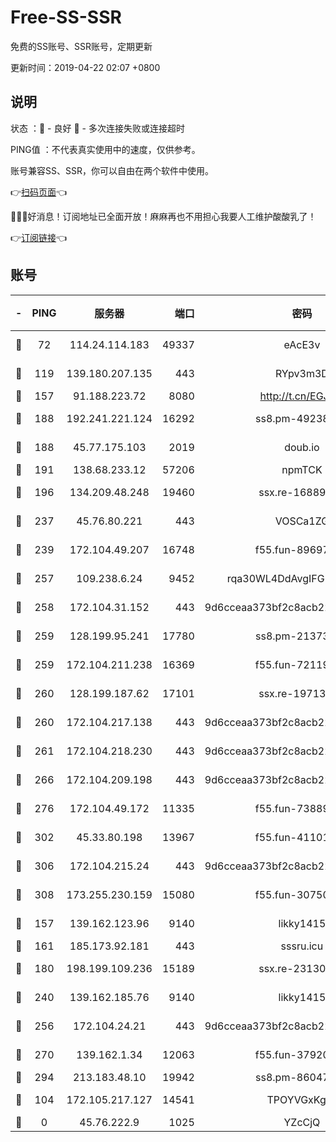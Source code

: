 # Free-SS-SSR

免费的SS账号、SSR账号，定期更新

更新时间：2019-04-22 02:07 +0800

## 说明

状态     ：🙂 - 良好 🙁 - 多次连接失败或连接超时

PING值   ：不代表真实使用中的速度，仅供参考。

账号兼容SS、SSR，你可以自由在两个软件中使用。

👉[扫码页面](https://liesauer.github.io/Free-SS-SSR/)👈

🎉🎉🎉好消息！订阅地址已全面开放！麻麻再也不用担心我要人工维护酸酸乳了！

👉[订阅链接](https://www.liesauer.net/yogurt/subscribe?ACCESS_TOKEN=DAYxR3mMaZAsaqUb)👈

## 账号

|-|PING|服务器|端口|密码|加密方式|区域|
|:----:|:----:|:-----:|-----:|:----:|:----:|:----:|
|🙂|72|114.24.114.183|49337|eAcE3v|chacha20-ietf|TW|
|🙂|119|139.180.207.135|443|RYpv3m3D|aes-256-cfb|JP|
|🙂|157|91.188.223.72|8080|http://t.cn/EGJIyrl|rc4-md5|RU|
|🙂|188|192.241.221.124|16292|ss8.pm-49238822|aes-256-cfb|US|
|🙂|188|45.77.175.103|2019|doub.io|aes-128-ctr|SG|
|🙂|191|138.68.233.12|57206|npmTCK|rc4-md5|US|
|🙂|196|134.209.48.248|19460|ssx.re-16889161|aes-256-cfb|US|
|🙂|237|45.76.80.221|443|VOSCa1ZG|aes-256-cfb|DE|
|🙂|239|172.104.49.207|16748|f55.fun-89697299|aes-256-cfb|SG|
|🙂|257|109.238.6.24|9452|rqa30WL4DdAvgIFG6Fs3znzTa|aes-256-cfb|FR|
|🙂|258|172.104.31.152|443|9d6cceaa373bf2c8acb22e60b6a58be6|aes-256-cfb|US|
|🙂|259|128.199.95.241|17780|ss8.pm-21373511|aes-256-cfb|SG|
|🙂|259|172.104.211.238|16369|f55.fun-72119461|aes-256-cfb|US|
|🙂|260|128.199.187.62|17101|ssx.re-19713443|aes-256-cfb|SG|
|🙂|260|172.104.217.138|443|9d6cceaa373bf2c8acb22e60b6a58be6|aes-256-cfb|US|
|🙂|261|172.104.218.230|443|9d6cceaa373bf2c8acb22e60b6a58be6|aes-256-cfb|US|
|🙂|266|172.104.209.198|443|9d6cceaa373bf2c8acb22e60b6a58be6|aes-256-cfb|US|
|🙂|276|172.104.49.172|11335|f55.fun-73889374|aes-256-cfb|SG|
|🙂|302|45.33.80.198|13967|f55.fun-41101289|aes-256-cfb|US|
|🙂|306|172.104.215.24|443|9d6cceaa373bf2c8acb22e60b6a58be6|aes-256-cfb|US|
|🙂|308|173.255.230.159|15080|f55.fun-30750551|aes-256-cfb|US|
|🙂|157|139.162.123.96|9140|likky1415|aes-256-cfb|JP|
|🙂|161|185.173.92.181|443|sssru.icu|rc4-md5|RU|
|🙂|180|198.199.109.236|15189|ssx.re-23130260|aes-256-cfb|US|
|🙂|240|139.162.185.76|9140|likky1415|aes-256-cfb|DE|
|🙂|256|172.104.24.21|443|9d6cceaa373bf2c8acb22e60b6a58be6|aes-256-cfb|US|
|🙂|270|139.162.1.34|12063|f55.fun-37920172|aes-256-cfb|SG|
|🙂|294|213.183.48.10|19942|ss8.pm-86047408|rc4-md5|RU|
|🙁|104|172.105.217.127|14541|TPOYVGxKglpi|aes-256-cfb|JP|
|🙁|0|45.76.222.9|1025|YZcCjQ|rc4-md5|JP|
